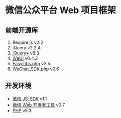 # 微信公众平台 Web 项目框架



## 前端开源库

 1. Require.js  v2.2
 2. jQuery  v2.2.4
 3. [jQuery+](http://git.oschina.net/Tech_Query/iQuery/blob/master/jQuery+.js)  v8.3
 4. [WeUI](https://weui.io)  v0.4.3
 5. [EasyLibs.php](http://git.oschina.net/Tech_Query/EasyLibs.php/)  v2.5
 6. [WeChat_SDK.php](https://github.com/TechQuery/WeChat_Web_Demo/blob/master/php/WeChat_SDK.php)  v0.6



## 开发环境

 - [微信 JS-SDK](http://mp.weixin.qq.com/wiki/11/74ad127cc054f6b80759c40f77ec03db.html)  v1.1
 - [微信 Web 开发者工具](http://mp.weixin.qq.com/wiki/10/e5f772f4521da17fa0d7304f68b97d7e.html)  v0.7
 - [PHP](http://php.net/supported-versions.php)  v5.3
